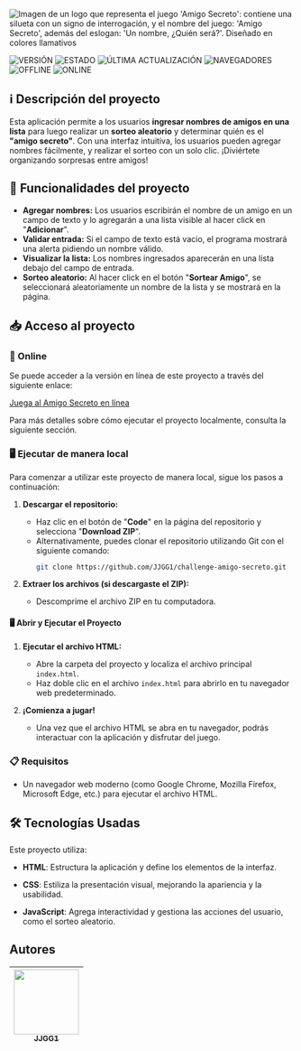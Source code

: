 ![Imagen de un logo que representa el juego 'Amigo Secreto': contiene una silueta con un signo de interrogación, y el nombre del juego: 'Amigo Secreto', además del eslogan: 'Un nombre, ¿Quién será?'. Diseñado en colores llamativos](https://github.com/user-attachments/assets/e789e484-ad7e-4557-8653-bc00c15d74f6)

![VERSIÓN](https://img.shields.io/badge/VERSIÓN-1.0.0-blue)
![ESTADO](https://img.shields.io/badge/ESTADO-CONCLUIDO-brightgreen)
![ÚLTIMA ACTUALIZACIÓN](https://img.shields.io/badge/ÚLTIMA%20ACTUALIZACIÓN-FEBRERO%202025-orange)
![NAVEGADORES](https://img.shields.io/badge/SOPORTE%20MULTIPLES%20NAVEGADORES-SÍ-brightgreen)
![OFFLINE](https://img.shields.io/badge/ACCESO%20OFFLINE-SÍ-brightgreen)
![ONLINE](https://img.shields.io/badge/ACCESO%20ONLINE-SÍ-brightgreen)

## ℹ️ Descripción del proyecto

Esta aplicación permite a los usuarios **ingresar nombres de amigos en una lista** para luego realizar un **sorteo aleatorio** y determinar quién es el **"amigo secreto"**. Con una interfaz intuitiva, los usuarios pueden agregar nombres fácilmente, y realizar el sorteo con un solo clic. ¡Diviértete organizando sorpresas entre amigos!


## 🔨 Funcionalidades del proyecto
- **Agregar nombres:** Los usuarios escribirán el nombre de un amigo en un campo de texto y lo agregarán a una lista visible al hacer click en "**Adicionar**".
- **Validar entrada:** Si el campo de texto está vacio, el programa mostrará una alerta pidiendo un nombre válido.
- **Visualizar la lista:** Los nombres ingresados aparecerán en una lista debajo del campo de entrada.
- **Sorteo aleatorio:** Al hacer click en el botón "**Sortear Amigo**", se seleccionará aleatoriamente un nombre de la lista y se mostrará en la página.

## 📥 Acceso al proyecto

### 🛜 Online
Se puede acceder a la versión en línea de este proyecto a través del siguiente enlace:

[Juega al Amigo Secreto en línea](https://jjgg1.github.io/challenge-amigo-secreto/)

Para más detalles sobre cómo ejecutar el proyecto localmente, consulta la siguiente sección.

### 🖥️ Ejecutar de manera local
Para comenzar a utilizar este proyecto de manera local, sigue los pasos a continuación:

1. **Descargar el repositorio:**
   - Haz clic en el botón de "**Code**" en la página del repositorio y selecciona "**Download ZIP**".
   - Alternativamente, puedes clonar el repositorio utilizando Git con el siguiente comando:
     ```bash
     git clone https://github.com/JJGG1/challenge-amigo-secreto.git
     ```

2. **Extraer los archivos (si descargaste el ZIP):**
   - Descomprime el archivo ZIP en tu computadora.
  
#### 🖥️ Abrir y Ejecutar el Proyecto

1. **Ejecutar el archivo HTML:**
   - Abre la carpeta del proyecto y localiza el archivo principal `index.html`.
   - Haz doble clic en el archivo `index.html` para abrirlo en tu navegador web predeterminado.

2. **¡Comienza a jugar!**
   - Una vez que el archivo HTML se abra en tu navegador, podrás interactuar con la aplicación y disfrutar del juego.

### 📋 Requisitos
- Un navegador web moderno (como Google Chrome, Mozilla Firefox, Microsoft Edge, etc.) para ejecutar el archivo HTML.

## 🛠️ Tecnologías Usadas

Este proyecto utiliza:
- **HTML**: Estructura la aplicación y define los elementos de la interfaz.
  
- **CSS**: Estiliza la presentación visual, mejorando la apariencia y la usabilidad.
  
- **JavaScript**: Agrega interactividad y gestiona las acciones del usuario, como el sorteo aleatorio.

## Autores
|  [<img src="https://avatars.githubusercontent.com/u/127985134?s=96&v=4" width=115><br><sub>JJGG1</sub>](https://github.com/JJGG1) |
| :---: | 
